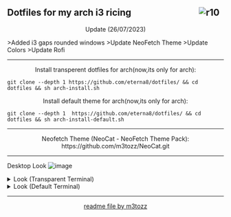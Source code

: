 <img src="https://hits.sh/github.com/eterna8/dotfiles.git.svg?label=views&color=fe7d37" alt="r10" hspace="10"
 align="right" /> Dotfiles for my arch i3 ricing
--
<p align="center">Update (26/07/2023)</p>
>Added i3 gaps rounded windows
>Update NeoFetch Theme
>Update Colors
>Update Rofi

--------------------------------------------------------------------------

<p align="center">Install transperent dotfiles for arch(now,its only for arch):</p>

```
git clone --depth 1 https://github.com/eterna8/dotfiles/ && cd dotfiles && sh arch-install.sh
```

<p align="center">Install default theme for arch(now,its only for arch):</p>

```
git clone --depth 1  https://github.com/eterna8/dotfiles/ && cd dotfiles && sh arch-install-default.sh
```

--------------------------------------------------------------------------
<p align="center">Neofetch Theme (NeoCat - NeoFetch Theme Pack): https://github.com/m3tozz/NeoCat.git</p>

--------------------------------------------------------------------------
Desktop Look
![image](https://github.com/eterna8/dotfiles/assets/79897762/a067fe54-a0d0-4878-9c63-3dab4c37d492)
<br>

<details>
<summary> Look (Transparent Terminal) </summary>

![image](https://github.com/eterna8/dotfiles/assets/79897762/530e7915-15a4-487f-b222-021eb7f90de1)
</details>

<details>
<summary> Look (Default Terminal) </summary> 

![image](https://github.com/eterna8/dotfiles/assets/79897762/310d0dc3-a194-463d-baca-4c89fa83ef41)
</details>

--------------------------------------------------------------------------
<p align="center"><a href="https://github.com/m3tozz">readme file by m3tozz</a>
